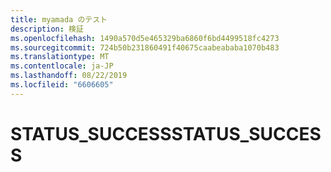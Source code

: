 ```yaml
---
title: myamada のテスト
description: 検証
ms.openlocfilehash: 1490a570d5e465329ba6860f6bd4499518fc4273
ms.sourcegitcommit: 724b50b231860491f40675caabeababa1070b483
ms.translationtype: MT
ms.contentlocale: ja-JP
ms.lasthandoff: 08/22/2019
ms.locfileid: "6606605"
---
```

# <a name="status_success"></a><span data-ttu-id="620a7-103">STATUS_SUCCESS</span><span class="sxs-lookup"><span data-stu-id="620a7-103">STATUS_SUCCESS</span></span> 


